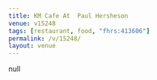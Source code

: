 ```yaml
---
title: KM Cafe At  Paul Hersheson
venue: v15248
tags: [restaurant, food, "fhrs:413606"]
permalink: /v/15248/
layout: venue
---
```

null